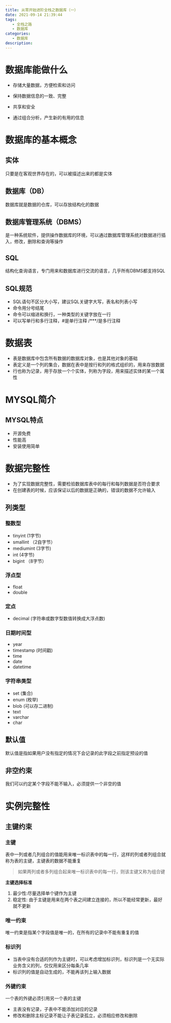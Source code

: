 ```yaml
---
title: 从零开始进阶全栈之数据库（一）
date: 2021-09-14 21:39:44
tags:
   - 全栈之路
   - 数据库
categories:
   - 数据库
description:
---
```


# 数据库能做什么

<!-- more -->

- 存储大量数据，方便检索和访问

- 保持数据信息的一致、完整

- 共享和安全

- 通过组合分析，产生新的有用的信息


# 数据库的基本概念

## 实体
只要是在客观世界存在的，可以被描述出来的都是实体

## 数据库（DB）
数据库就是数据的仓库，可以存放结构化的数据

## 数据库管理系统（DBMS）
是一种系统软件，提供操作数据库的环境，可以通过数据库管理系统对数据进行插入，修改，删除和查询等操作

## SQL
结构化查询语言，专门用来和数据库进行交流的语言，几乎所有DBMS都支持SQL

## SQL规范

- SQL语句不区分大小写，建议SQL关键字大写，表名和列表小写
- 命令用分号结尾
- 命令可以缩进和换行，一种类型的关键字放在一行
- 可以写单行和多行注释，#是单行注释 /***/是多行注释

# 数据表

- 表是数据库中包含所有数据的数据库对象，也是其他对象的基础
- 表定义是一个列的集合，数据在表中是按行和列的格式组织的，用来存放数据
- 行也称为记录，用于存放一个个实体，列称为字段，用来描述实体的某一个属性

# MYSQL简介

## MYSQL特点

- 开源免费
- 性能高
- 安装使用简单

# 数据完整性

- 为了实现数据完整性，需要检验数据库表中的每行和每列数据是否符合要求
- 在创建表的时候，应该保证以后的数据是正确的，错误的数据不允许输入

## 列类型
### 整数型

- tinyint  (1字节)
- smallint  （2自字节）
- mediumint  (3字节)
- int      (4字节)
- bigint   （8字节）

### 浮点型

- float   
- double

### 定点

- decimal  (字符串或数字型数值转换成大浮点数)

### 日期时间型

- year
- timestamp   (时间戳)
- time
- date
- datetime

### 字符串类型

- set   (集合)
- enum  (枚举)
- blob  (可以存二进制)
- text
- varchar
- char

## 默认值
默认值是指如果用户没有指定的情况下会记录的此字段之前指定预设的值

## 非空约束
我们可以约定某个字段不能不输入，必须提供一个非空的值

# 实例完整性

## 主键约束

### 主键
表中一列或者几列组合的值能用来唯一标识表中的每一行，这样的列或者列组合就称为表的主键，主键表的数据不能重复

> 如果两列或者多列组合起来唯一标识表中的每一行，则该主键又称为组合键

**主键选择标准**

1. 最少性:尽量选择单个键作为主键
2. 稳定性: 由于主键是用来在两个表之间建立连接的，所以不能经常更新，最好就不更新

### 唯一约束

唯一约束是指某个字段值是唯一的，在所有的记录中不能有重复的值

### 标识列
- 当表中没有合适的列作为主键时，可以考虑增加标识列，标识列是一个无实际业务含义的列，仅仅用来区分每条几率
- 标识列的值是自动生成的，不能再该列上输入数据

### 外键约束

一个表的外键必须引用另一个表的主键

- 主表没有记录，子表中不能添加对应的记录
- 修改和删除主标记录不能让子表记录孤立，必须相应修改和删除









<!-- markdownlint-disable MD041 MD002--> 
